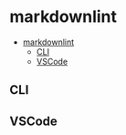 # markdownlint

- [markdownlint](#markdownlint)
  - [CLI](#cli)
  - [VSCode](#vscode)

## CLI

## VSCode
